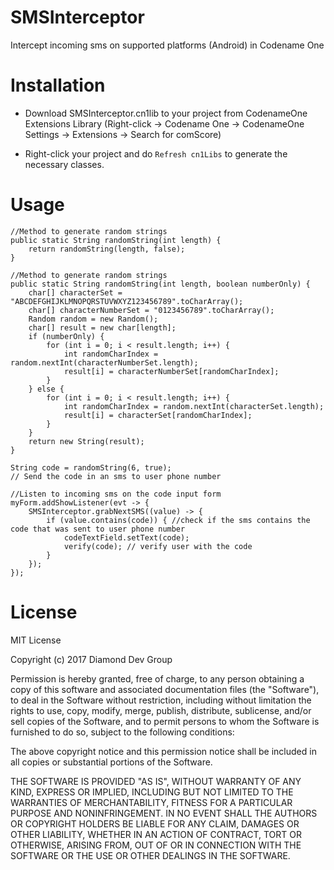 # SMSInterceptor
Intercept incoming sms on supported platforms (Android) in Codename One

# Installation

- Download SMSInterceptor.cn1lib to your project from CodenameOne Extensions Library (Right-click -> Codename One -> CodenameOne Settings -> Extensions -> Search for comScore)

- Right-click your project and do `Refresh cn1Libs` to generate the necessary classes.


# Usage

    //Method to generate random strings
    public static String randomString(int length) {
        return randomString(length, false);
    }
    
    //Method to generate random strings
    public static String randomString(int length, boolean numberOnly) {
        char[] characterSet = "ABCDEFGHIJKLMNOPQRSTUVWXYZ123456789".toCharArray();
        char[] characterNumberSet = "0123456789".toCharArray();
        Random random = new Random();
        char[] result = new char[length];
        if (numberOnly) {
            for (int i = 0; i < result.length; i++) {
                int randomCharIndex = random.nextInt(characterNumberSet.length);
                result[i] = characterNumberSet[randomCharIndex];
            }
        } else {
            for (int i = 0; i < result.length; i++) {
                int randomCharIndex = random.nextInt(characterSet.length);
                result[i] = characterSet[randomCharIndex];
            }
        }
        return new String(result);
    }

    String code = randomString(6, true);
    // Send the code in an sms to user phone number

    //Listen to incoming sms on the code input form
    myForm.addShowListener(evt -> {
        SMSInterceptor.grabNextSMS((value) -> {
            if (value.contains(code)) { //check if the sms contains the code that was sent to user phone number
                codeTextField.setText(code);
                verify(code); // verify user with the code
            }
        });
    });


# License

MIT License

Copyright (c) 2017 Diamond Dev Group

Permission is hereby granted, free of charge, to any person obtaining a copy
of this software and associated documentation files (the "Software"), to deal
in the Software without restriction, including without limitation the rights
to use, copy, modify, merge, publish, distribute, sublicense, and/or sell
copies of the Software, and to permit persons to whom the Software is
furnished to do so, subject to the following conditions:

The above copyright notice and this permission notice shall be included in all
copies or substantial portions of the Software.

THE SOFTWARE IS PROVIDED "AS IS", WITHOUT WARRANTY OF ANY KIND, EXPRESS OR
IMPLIED, INCLUDING BUT NOT LIMITED TO THE WARRANTIES OF MERCHANTABILITY,
FITNESS FOR A PARTICULAR PURPOSE AND NONINFRINGEMENT. IN NO EVENT SHALL THE
AUTHORS OR COPYRIGHT HOLDERS BE LIABLE FOR ANY CLAIM, DAMAGES OR OTHER
LIABILITY, WHETHER IN AN ACTION OF CONTRACT, TORT OR OTHERWISE, ARISING FROM,
OUT OF OR IN CONNECTION WITH THE SOFTWARE OR THE USE OR OTHER DEALINGS IN THE
SOFTWARE.
